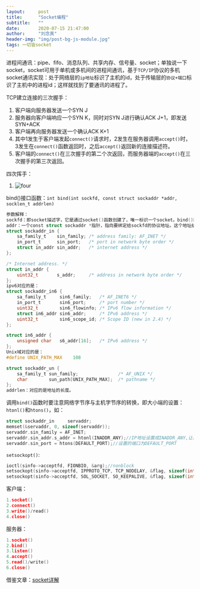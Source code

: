 ```yaml
---
layout:     post
title:      "Socket编程"
subtitle:   ""
date:       2020-07-15 21:47:00
author:     "刘念真"
header-img: "img/post-bg-js-module.jpg"
tags: 一切皆socket
---
```

进程间通讯：pipe、fifo、消息队列、共享内存、信号量、socket；单独说一下socket，socket可用于单机或多机间的进程间通讯，基于`TCP/IP`协议的多机socket通讯实现：处于网络层的`ip地址`标识了主机的id，处于传输层的`协议+端口`标识了主机中的进程id；这样就找到了要通讯的进程了。

TCP建立连接的三次握手：

1. 客户端向服务器发送一个SYN J
2. 服务器向客户端响应一个SYN K，同时对SYN J进行确认ACK J+1，即发送SYN+ACK
3. 客户端再向服务器发送一个确认ACK K+1
4. 其中1发生于客户端发起`connect()`请求时，2发生在服务器调用`accept()`时，3发生在`connect()`函数返回时，之后`accept()`返回新的连接描述符。
5. 客户端的`connect()`在三次握手的第二个次返回，而服务器端的`accept()`在三次握手的第三次返回。

四次挥手：

1. ![four](D:\work-code\yaoweiliu.github.io\img\four.png)

bind()接口函数：`int bind(int sockfd, const struct sockaddr *addr, socklen_t addrlen)`

```c
参数解释：
sockfd：即socket描述字，它是通过socket()函数创建了，唯一标识一个socket。bind()函数就是将给这个描述字绑定一个名字。
addr：一个const struct sockaddr *指针，指向要绑定给sockfd的协议地址。这个地址结构根据创建socket时的地址协议族的不同而不同，如ipv4对应的是： 
struct sockaddr_in {
    sa_family_t    sin_family; /* address family: AF_INET */
    in_port_t      sin_port;   /* port in network byte order */
    struct in_addr sin_addr;   /* internet address */
};

/* Internet address. */
struct in_addr {
    uint32_t       s_addr;     /* address in network byte order */
};
ipv6对应的是： 
struct sockaddr_in6 { 
    sa_family_t     sin6_family;   /* AF_INET6 */ 
    in_port_t       sin6_port;     /* port number */ 
    uint32_t        sin6_flowinfo; /* IPv6 flow information */ 
    struct in6_addr sin6_addr;     /* IPv6 address */ 
    uint32_t        sin6_scope_id; /* Scope ID (new in 2.4) */ 
};

struct in6_addr { 
    unsigned char   s6_addr[16];   /* IPv6 address */ 
};
Unix域对应的是： 
#define UNIX_PATH_MAX    108

struct sockaddr_un { 
    sa_family_t sun_family;               /* AF_UNIX */ 
    char        sun_path[UNIX_PATH_MAX];  /* pathname */ 
};
addrlen：对应的是地址的长度。
```

调用`bind()`函数时要注意网络字节序与主机字节序的转换，即大小端的设置：`htonl()`和`htons()`，如：
```c
struct sockaddr_in     servaddr;  
memset(&servaddr, 0, sizeof(servaddr));  
servaddr.sin_family = AF_INET;  
servaddr.sin_addr.s_addr = htonl(INADDR_ANY);//IP地址设置成INADDR_ANY,让系统自动获取本机的IP地址。  
servaddr.sin_port = htons(DEFAULT_PORT);//设置的端口为DEFAULT_PORT  
```

`setsockopt()`:

```c
ioctl(sinfo->acceptfd, FIONBIO, &arg);//nonblock
setsockopt(sinfo->acceptfd, IPPROTO_TCP, TCP_NODELAY, &flag, sizeof(int));
setsockopt(sinfo->acceptfd, SOL_SOCKET, SO_KEEPALIVE, &flag, sizeof(int));
```

客户端：

```c
1.socket()
2.connect()
3.write()/read()
4.close()
```

服务器：

```c
1.socket()
2.bind()
3.listen()
4.accept()
5.read()/write()
6.close()
```



借鉴文章：[socket详解](https://www.cnblogs.com/jiangzhaowei/p/8261174.html)

